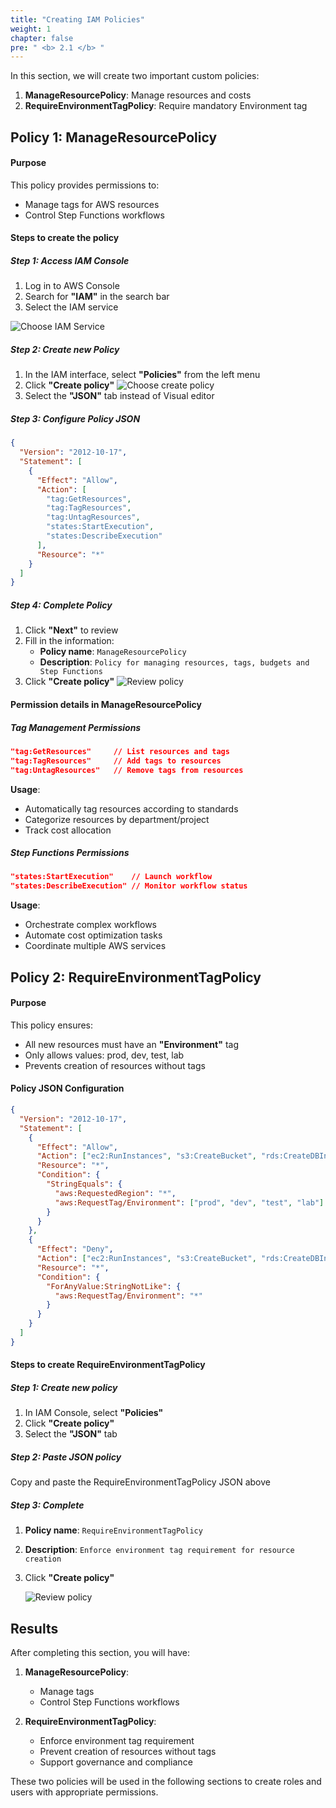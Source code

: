 ```yaml
---
title: "Creating IAM Policies"
weight: 1
chapter: false
pre: " <b> 2.1 </b> "
---
```


In this section, we will create two important custom policies:

1. **ManageResourcePolicy**: Manage resources and costs
2. **RequireEnvironmentTagPolicy**: Require mandatory Environment tag

## Policy 1: ManageResourcePolicy

#### Purpose

This policy provides permissions to:

- Manage tags for AWS resources
- Control Step Functions workflows

#### Steps to create the policy

##### Step 1: Access IAM Console

1. Log in to AWS Console
2. Search for **"IAM"** in the search bar
3. Select the IAM service

![Choose IAM Service](/images/2.IAM/001-Chooseiam.png)

##### Step 2: Create new Policy

1. In the IAM interface, select **"Policies"** from the left menu
2. Click **"Create policy"**
   ![Choose create policy](/images/2.IAM/002-choosecreatepolicy.png)
3. Select the **"JSON"** tab instead of Visual editor

##### Step 3: Configure Policy JSON

```json
{
  "Version": "2012-10-17",
  "Statement": [
    {
      "Effect": "Allow",
      "Action": [
        "tag:GetResources",
        "tag:TagResources",
        "tag:UntagResources",
        "states:StartExecution",
        "states:DescribeExecution"
      ],
      "Resource": "*"
    }
  ]
}
```

##### Step 4: Complete Policy

1. Click **"Next"** to review
2. Fill in the information:
   - **Policy name**: `ManageResourcePolicy`
   - **Description**: `Policy for managing resources, tags, budgets and Step Functions`
3. Click **"Create policy"**
   ![Review policy](/images/2.IAM/003-reviewpolicy.png)

#### Permission details in ManageResourcePolicy

##### Tag Management Permissions

```json
"tag:GetResources"     // List resources and tags
"tag:TagResources"     // Add tags to resources
"tag:UntagResources"   // Remove tags from resources
```

**Usage**:

- Automatically tag resources according to standards
- Categorize resources by department/project
- Track cost allocation

##### Step Functions Permissions

```json
"states:StartExecution"    // Launch workflow
"states:DescribeExecution" // Monitor workflow status
```

**Usage**:

- Orchestrate complex workflows
- Automate cost optimization tasks
- Coordinate multiple AWS services

## Policy 2: RequireEnvironmentTagPolicy

#### Purpose

This policy ensures:

- All new resources must have an **"Environment"** tag
- Only allows values: prod, dev, test, lab
- Prevents creation of resources without tags

#### Policy JSON Configuration

```json
{
  "Version": "2012-10-17",
  "Statement": [
    {
      "Effect": "Allow",
      "Action": ["ec2:RunInstances", "s3:CreateBucket", "rds:CreateDBInstance"],
      "Resource": "*",
      "Condition": {
        "StringEquals": {
          "aws:RequestedRegion": "*",
          "aws:RequestTag/Environment": ["prod", "dev", "test", "lab"]
        }
      }
    },
    {
      "Effect": "Deny",
      "Action": ["ec2:RunInstances", "s3:CreateBucket", "rds:CreateDBInstance"],
      "Resource": "*",
      "Condition": {
        "ForAnyValue:StringNotLike": {
          "aws:RequestTag/Environment": "*"
        }
      }
    }
  ]
}
```

#### Steps to create RequireEnvironmentTagPolicy

##### Step 1: Create new policy

1. In IAM Console, select **"Policies"**
2. Click **"Create policy"**
3. Select the **"JSON"** tab

##### Step 2: Paste JSON policy

Copy and paste the RequireEnvironmentTagPolicy JSON above

##### Step 3: Complete

1. **Policy name**: `RequireEnvironmentTagPolicy`
2. **Description**: `Enforce environment tag requirement for resource creation`
3. Click **"Create policy"**

   ![Review policy](/images/2.IAM/004-reviewpolicy2.png)

## Results

After completing this section, you will have:

1. **ManageResourcePolicy**:

   - Manage tags
   - Control Step Functions workflows

2. **RequireEnvironmentTagPolicy**:
   - Enforce environment tag requirement
   - Prevent creation of resources without tags
   - Support governance and compliance

These two policies will be used in the following sections to create roles and users with appropriate permissions.
